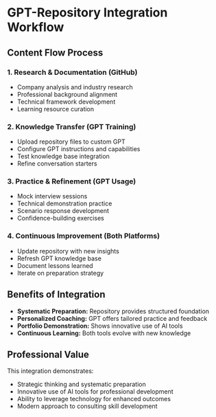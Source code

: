# GPT-Repository Integration Workflow

## Content Flow Process

### 1. Research & Documentation (GitHub)
- Company analysis and industry research
- Professional background alignment
- Technical framework development
- Learning resource curation

### 2. Knowledge Transfer (GPT Training)
- Upload repository files to custom GPT
- Configure GPT instructions and capabilities
- Test knowledge base integration
- Refine conversation starters

### 3. Practice & Refinement (GPT Usage)
- Mock interview sessions
- Technical demonstration practice
- Scenario response development
- Confidence-building exercises

### 4. Continuous Improvement (Both Platforms)
- Update repository with new insights
- Refresh GPT knowledge base
- Document lessons learned
- Iterate on preparation strategy

## Benefits of Integration
- **Systematic Preparation:** Repository provides structured foundation
- **Personalized Coaching:** GPT offers tailored practice and feedback
- **Portfolio Demonstration:** Shows innovative use of AI tools
- **Continuous Learning:** Both tools evolve with new knowledge

## Professional Value
This integration demonstrates:
- Strategic thinking and systematic preparation
- Innovative use of AI tools for professional development
- Ability to leverage technology for enhanced outcomes
- Modern approach to consulting skill development
